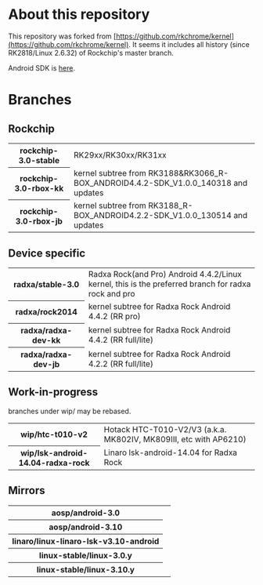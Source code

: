 # About this repository

This repository was forked from [https://github.com/rkchrome/kernel](https://github.com/rkchrome/kernel). It seems it includes all history (since RK2818/Linux 2.6.32) of Rockchip's master branch.

Android SDK is [here](http://git.linux-rockchip.org/).

# Branches

## Rockchip

<table>
  <tr>
    <th>rockchip-3.0-stable</th>
    <td>RK29xx/RK30xx/RK31xx</td>
  </tr>
  <tr>
    <th>rockchip-3.0-rbox-kk</th>
    <td>kernel subtree from RK3188&RK3066_R-BOX_ANDROID4.4.2-SDK_V1.0.0_140318 and updates</td>
  </tr>
  <tr>
    <th>rockchip-3.0-rbox-jb</th>
    <td>kernel subtree from RK3188_R-BOX_ANDROID4.2.2-SDK_V1.0.0_130514 and updates</td>
  </tr>
</table>

## Device specific

<table>
  <tr>
    <th>radxa/stable-3.0</th>
    <td>Radxa Rock(and Pro) Android 4.4.2/Linux kernel, this is the preferred branch for radxa rock and pro</td>
  </tr>
  <tr>
    <th>radxa/rock2014</th>
    <td>kernel subtree for Radxa Rock Android 4.4.2 (RR pro)</td>
  </tr>
  <tr>
    <th>radxa/radxa-dev-kk</th>
    <td>kernel subtree for Radxa Rock Android 4.4.2 (RR full/lite)</td>
  </tr>
  <tr>
    <th>radxa/radxa-dev-jb</th>
    <td>kernel subtree for Radxa Rock Android 4.2.2 (RR full/lite)</td>
  </tr>
</table>

## Work-in-progress

branches under wip/ may be rebased.

<table>
  <tr>
    <th>wip/htc-t010-v2</th>
    <td>Hotack HTC-T010-V2/V3 (a.k.a. MK802IV, MK809III, etc with AP6210)</td>
  </tr>
  <tr>
    <th>wip/lsk-android-14.04-radxa-rock</th>
    <td>Linaro lsk-android-14.04 for Radxa Rock</td>
  </tr>
</table>

## Mirrors

<table>
  <tr>
    <th>aosp/android-3.0</th>
    <td></td>
  </tr>
  <tr>
    <th>aosp/android-3.10</th>
    <td></td>
  </tr>
  <tr>
    <th>linaro/linux-linaro-lsk-v3.10-android</th>
    <td></td>
  </tr>
  <tr>
    <th>linux-stable/linux-3.0.y</th>
    <td></td>
  </tr>
  <tr>
    <th>linux-stable/linux-3.10.y</th>
    <td></td>
  </tr>
</table>